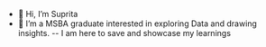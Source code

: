 - 👋 Hi, I’m Suprita 
- 👀 I’m a MSBA graduate interested in exploring Data and drawing insights.
-- I am here to save and showcase my learnings

<!---
SupritaB/SupritaB is a ✨ special ✨ repository because its `README.md` (this file) appears on your GitHub profile.
You can click the Preview link to take a look at your changes.
--->
